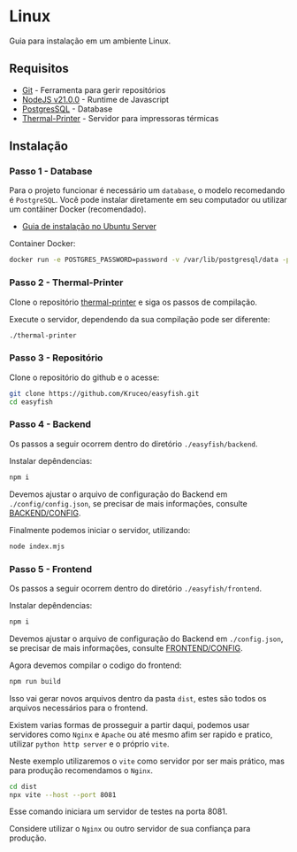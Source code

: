 # Linux

Guia para instalação em um ambiente Linux.

## Requisitos

- [Git](https://git-scm.com/) - Ferramenta para gerir repositórios
- [NodeJS v21.0.0](https://nodejs.org/en) - Runtime de Javascript
- [PostgresSQL](https://www.postgresql.org/download/) - Database
- [Thermal-Printer](https://github.com/Kruceo/thermal-printer) - Servidor para impressoras térmicas

## Instalação

### Passo 1 - Database

Para o projeto funcionar é necessário um `database`, o modelo recomedando é `PostgreSQL`.
Você pode instalar diretamente em seu computador ou utilizar um contâiner Docker (recomendado).

- [Guia de instalação no Ubuntu Server](https://ubuntu.com/server/docs/install-and-configure-postgresql)

Container Docker:

```bash
docker run -e POSTGRES_PASSWORD=password -v /var/lib/postgresql/data -p 5432:5432 postgres:latest
```

### Passo 2 - Thermal-Printer

Clone o repositório [thermal-printer](https://github.com/Kruceo/thermal-printer) e siga os passos de compilação.

Execute o servidor, dependendo da sua compilação pode ser diferente:

```bash 
./thermal-printer
```

### Passo 3 - Repositório

Clone o repositório do github e o acesse:

```bash
git clone https://github.com/Kruceo/easyfish.git
cd easyfish
```

### Passo 4 - Backend

Os passos a seguir ocorrem dentro do diretório `./easyfish/backend`.

Instalar depêndencias:

```bash
npm i 
```

Devemos ajustar o arquivo de configuração do Backend em `./config/config.json`, se precisar de mais informações, consulte [BACKEND/CONFIG](https://github.com/Kruceo/easyfish/blob/main/docs/backend/CONFIG.md).

Finalmente podemos iniciar o servidor, utilizando:

```bash
node index.mjs
```

### Passo 5 - Frontend

Os passos a seguir ocorrem dentro do diretório `./easyfish/frontend`.

Instalar depêndencias:

```bash
npm i 
```

Devemos ajustar o arquivo de configuração do Backend em `./config.json`, se precisar de mais informações, consulte [FRONTEND/CONFIG](https://github.com/Kruceo/easyfish/blob/main/docs/frontend/CONFIG.md).

Agora devemos compilar o codigo do frontend:

```bash
npm run build
```

Isso vai gerar novos arquivos dentro da pasta `dist`, estes são todos os arquivos necessários para o frontend.

Existem varias formas de prosseguir a partir daqui, podemos usar servidores como `Nginx` e `Apache` ou até mesmo afim ser rapido e pratico, utilizar `python http server` e o próprio `vite`.

Neste exemplo utilizaremos o `vite` como servidor por ser mais prático, mas para produção recomendamos o `Nginx`.

```bash
cd dist
npx vite --host --port 8081
```

Esse comando iniciara um servidor de testes na porta 8081.

Considere utilizar o `Nginx` ou outro servidor de sua confiança para produção.